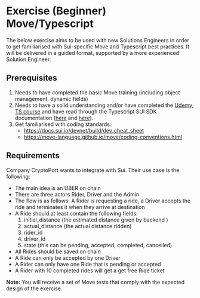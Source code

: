 # Exercise (Beginner) Move/Typescript

The below exercise aims to be used with new Solutions Engineers in order to get familiarised with Sui-specific Move and Typescript best practices. It will be delivered in a guided format, supported by a more experienced Solution Engineer.

## Prerequisites

1. Needs to have completed the basic Move training (including object management, dynamic fields)
2. Needs to have a solid understanding and/or have completed the [Udemy, TS course](https://www.udemy.com/course/typescript-for-professionals/learn/lecture/21434252#overview) and have read through the Typescript SUI SDK documentation  ([here](https://docs.sui.io/build/prog-trans-ts-sdk) and [here](https://github.com/MystenLabs/sui/tree/main/sdk/typescript)).
3. Get familiarised with coding standards:
    - https://docs.sui.io/devnet/build/dev_cheat_sheet
    - https://move-language.github.io/move/coding-conventions.html

## Requirements

Company CryptoPort wants to integrate with Sui. Their use case is the following:

- The main idea is an UBER on chain
- There are three actors Rider, Driver and the Admin
- The flow is as follows: A Rider is requesting a ride, a Driver accepts the ride and terminates it when they arrive at destination
- A Ride should at least contain the following fields:
    1. initial_distance (the estimated distance given by backend )
    2. actual_distance (the actual distance ridden)
    3. rider_id
    4. driver_id
    5. state (this can be pending, accepted, completed, cancelled)
- All Rides should be saved on chain
- A Ride can only be accepted by one Driver
- A Rider can only have one Ride that is pending or accepted
- A Rider with 10 completed rides will get a get free Ride ticket

**Note:** You will receive a set of Move tests that comply with the expected design of the exercise.
